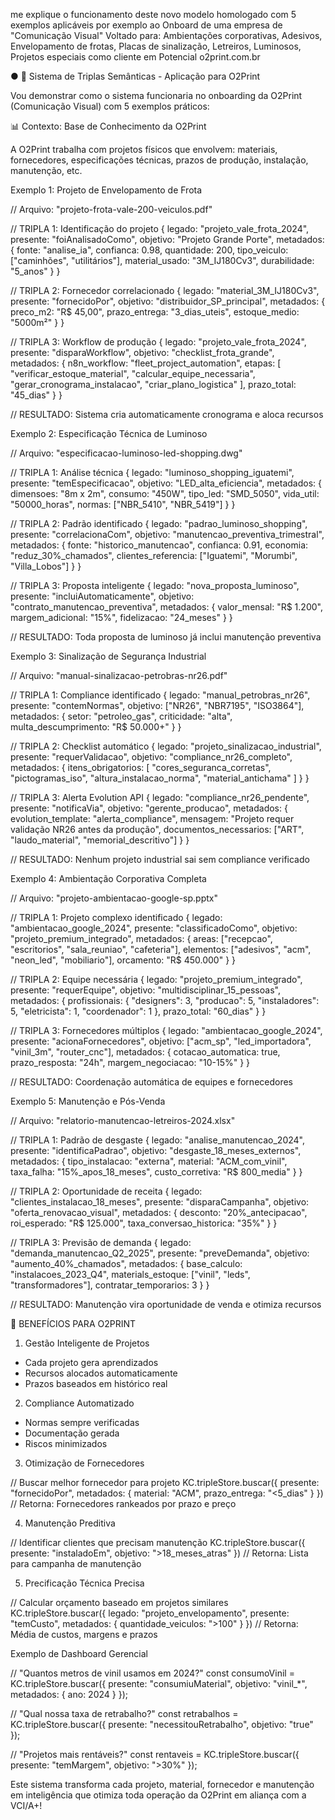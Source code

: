 me explique o funcionamento deste novo modelo homologado com 5 exemplos aplicáveis por exemplo ao Onboard de uma empresa de "Comunicação Visual" Voltado para: Ambientações corporativas, Adesivos, Envelopamento de frotas, Placas de sinalização, Letreiros, Luminosos, Projetos especiais como cliente em Potencial o2print.com.br

● 🎯 Sistema de Triplas Semânticas - Aplicação para O2Print

  Vou demonstrar como o sistema funcionaria no onboarding da O2Print (Comunicação Visual) com 5 exemplos práticos:

  📊 Contexto: Base de Conhecimento da O2Print

  A O2Print trabalha com projetos físicos que envolvem: materiais, fornecedores, especificações técnicas, prazos de produção, instalação, manutenção, etc.

  Exemplo 1: Projeto de Envelopamento de Frota

  // Arquivo: "projeto-frota-vale-200-veiculos.pdf"

  // TRIPLA 1: Identificação do projeto
  {
      legado: "projeto_vale_frota_2024",
      presente: "foiAnalisadoComo",
      objetivo: "Projeto Grande Porte",
      metadados: {
          fonte: "analise_ia",
          confianca: 0.98,
          quantidade: 200,
          tipo_veiculo: ["caminhões", "utilitários"],
          material_usado: "3M_IJ180Cv3",
          durabilidade: "5_anos"
      }
  }

  // TRIPLA 2: Fornecedor correlacionado
  {
      legado: "material_3M_IJ180Cv3",
      presente: "fornecidoPor",
      objetivo: "distribuidor_SP_principal",
      metadados: {
          preco_m2: "R$ 45,00",
          prazo_entrega: "3_dias_uteis",
          estoque_medio: "5000m²"
      }
  }

  // TRIPLA 3: Workflow de produção
  {
      legado: "projeto_vale_frota_2024",
      presente: "disparaWorkflow",
      objetivo: "checklist_frota_grande",
      metadados: {
          n8n_workflow: "fleet_project_automation",
          etapas: [
              "verificar_estoque_material",
              "calcular_equipe_necessaria",
              "gerar_cronograma_instalacao",
              "criar_plano_logistica"
          ],
          prazo_total: "45_dias"
      }
  }

  // RESULTADO: Sistema cria automaticamente cronograma e aloca recursos

  Exemplo 2: Especificação Técnica de Luminoso

  // Arquivo: "especificacao-luminoso-led-shopping.dwg"

  // TRIPLA 1: Análise técnica
  {
      legado: "luminoso_shopping_iguatemi",
      presente: "temEspecificacao",
      objetivo: "LED_alta_eficiencia",
      metadados: {
          dimensoes: "8m x 2m",
          consumo: "450W",
          tipo_led: "SMD_5050",
          vida_util: "50000_horas",
          normas: ["NBR_5410", "NBR_5419"]
      }
  }

  // TRIPLA 2: Padrão identificado
  {
      legado: "padrao_luminoso_shopping",
      presente: "correlacionaCom",
      objetivo: "manutencao_preventiva_trimestral",
      metadados: {
          fonte: "historico_manutencao",
          confianca: 0.91,
          economia: "reduz_30%_chamados",
          clientes_referencia: ["Iguatemi", "Morumbi", "Villa_Lobos"]
      }
  }

  // TRIPLA 3: Proposta inteligente
  {
      legado: "nova_proposta_luminoso",
      presente: "incluiAutomaticamente",
      objetivo: "contrato_manutencao_preventiva",
      metadados: {
          valor_mensal: "R$ 1.200",
          margem_adicional: "15%",
          fidelizacao: "24_meses"
      }
  }

  // RESULTADO: Toda proposta de luminoso já inclui manutenção preventiva

  Exemplo 3: Sinalização de Segurança Industrial

  // Arquivo: "manual-sinalizacao-petrobras-nr26.pdf"

  // TRIPLA 1: Compliance identificado
  {
      legado: "manual_petrobras_nr26",
      presente: "contemNormas",
      objetivo: ["NR26", "NBR7195", "ISO3864"],
      metadados: {
          setor: "petroleo_gas",
          criticidade: "alta",
          multa_descumprimento: "R$ 50.000+"
      }
  }

  // TRIPLA 2: Checklist automático
  {
      legado: "projeto_sinalizacao_industrial",
      presente: "requerValidacao",
      objetivo: "compliance_nr26_completo",
      metadados: {
          itens_obrigatorios: [
              "cores_seguranca_corretas",
              "pictogramas_iso",
              "altura_instalacao_norma",
              "material_antichama"
          ]
      }
  }

  // TRIPLA 3: Alerta Evolution API
  {
      legado: "compliance_nr26_pendente",
      presente: "notificaVia",
      objetivo: "gerente_producao",
      metadados: {
          evolution_template: "alerta_compliance",
          mensagem: "Projeto requer validação NR26 antes da produção",
          documentos_necessarios: ["ART", "laudo_material", "memorial_descritivo"]
      }
  }

  // RESULTADO: Nenhum projeto industrial sai sem compliance verificado

  Exemplo 4: Ambientação Corporativa Completa

  // Arquivo: "projeto-ambientacao-google-sp.pptx"

  // TRIPLA 1: Projeto complexo identificado
  {
      legado: "ambientacao_google_2024",
      presente: "classificadoComo",
      objetivo: "projeto_premium_integrado",
      metadados: {
          areas: ["recepcao", "escritorios", "sala_reuniao", "cafeteria"],
          elementos: ["adesivos", "acm", "neon_led", "mobiliario"],
          orcamento: "R$ 450.000"
      }
  }

  // TRIPLA 2: Equipe necessária
  {
      legado: "projeto_premium_integrado",
      presente: "requerEquipe",
      objetivo: "multidisciplinar_15_pessoas",
      metadados: {
          profissionais: {
              "designers": 3,
              "producao": 5,
              "instaladores": 5,
              "eletricista": 1,
              "coordenador": 1
          },
          prazo_total: "60_dias"
      }
  }

  // TRIPLA 3: Fornecedores múltiplos
  {
      legado: "ambientacao_google_2024",
      presente: "acionaFornecedores",
      objetivo: ["acm_sp", "led_importadora", "vinil_3m", "router_cnc"],
      metadados: {
          cotacao_automatica: true,
          prazo_resposta: "24h",
          margem_negociacao: "10-15%"
      }
  }

  // RESULTADO: Coordenação automática de equipes e fornecedores

  Exemplo 5: Manutenção e Pós-Venda

  // Arquivo: "relatorio-manutencao-letreiros-2024.xlsx"

  // TRIPLA 1: Padrão de desgaste
  {
      legado: "analise_manutencao_2024",
      presente: "identificaPadrao",
      objetivo: "desgaste_18_meses_externos",
      metadados: {
          tipo_instalacao: "externa",
          material: "ACM_com_vinil",
          taxa_falha: "15%_apos_18_meses",
          custo_corretiva: "R$ 800_media"
      }
  }

  // TRIPLA 2: Oportunidade de receita
  {
      legado: "clientes_instalacao_18_meses",
      presente: "disparaCampanha",
      objetivo: "oferta_renovacao_visual",
      metadados: {
          desconto: "20%_antecipacao",
          roi_esperado: "R$ 125.000",
          taxa_conversao_historica: "35%"
      }
  }

  // TRIPLA 3: Previsão de demanda
  {
      legado: "demanda_manutencao_Q2_2025",
      presente: "preveDemanda",
      objetivo: "aumento_40%_chamados",
      metadados: {
          base_calculo: "instalacoes_2023_Q4",
          materials_estoque: ["vinil", "leds", "transformadores"],
          contratar_temporarios: 3
      }
  }

  // RESULTADO: Manutenção vira oportunidade de venda e otimiza recursos

  🚀 BENEFÍCIOS PARA O2PRINT

  1. Gestão Inteligente de Projetos

  - Cada projeto gera aprendizados
  - Recursos alocados automaticamente
  - Prazos baseados em histórico real

  2. Compliance Automatizado

  - Normas sempre verificadas
  - Documentação gerada
  - Riscos minimizados

  3. Otimização de Fornecedores

  // Buscar melhor fornecedor para projeto
  KC.tripleStore.buscar({
      presente: "fornecidoPor",
      metadados: {
          material: "ACM",
          prazo_entrega: "<5_dias"
      }
  })
  // Retorna: Fornecedores rankeados por prazo e preço

  4. Manutenção Preditiva

  // Identificar clientes que precisam manutenção
  KC.tripleStore.buscar({
      presente: "instaladoEm",
      objetivo: ">18_meses_atras"
  })
  // Retorna: Lista para campanha de manutenção

  5. Precificação Técnica Precisa

  // Calcular orçamento baseado em projetos similares
  KC.tripleStore.buscar({
      legado: "projeto_envelopamento",
      presente: "temCusto",
      metadados: { quantidade_veiculos: ">100" }
  })
  // Retorna: Média de custos, margens e prazos

  Exemplo de Dashboard Gerencial

  // "Quantos metros de vinil usamos em 2024?"
  const consumoVinil = KC.tripleStore.buscar({
      presente: "consumiuMaterial",
      objetivo: "vinil_*",
      metadados: { ano: 2024 }
  });

  // "Qual nossa taxa de retrabalho?"
  const retrabalhos = KC.tripleStore.buscar({
      presente: "necessitouRetrabalho",
      objetivo: "true"
  });

  // "Projetos mais rentáveis?"
  const rentaveis = KC.tripleStore.buscar({
      presente: "temMargem",
      objetivo: ">30%"
  });

  Este sistema transforma cada projeto, material, fornecedor e manutenção em inteligência que otimiza toda operação da O2Print em aliança com a VCI/A+\!